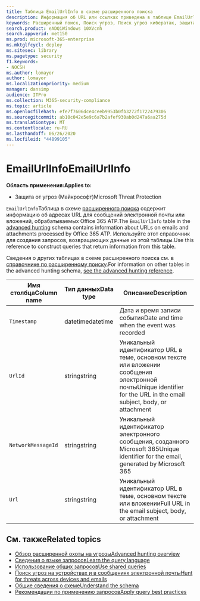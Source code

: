 ```yaml
---
title: Таблица EmailUrlInfo в схеме расширенного поиска
description: Информация об URL или ссылках приведена в таблице EmailUrlInfo схемы расширенного поиска.
keywords: Расширенный поиск, Поиск угроз, Поиск угроз кибератак, защита от угроз Майкрософт, Microsoft 365, MTP, m365, поиск, запрос, телеметрии, Справка по схеме, Кусто, таблица, столбец, тип данных, описание, Емаилурлинфо, идентификатор сетевого сообщения, URL-адрес, ссылка
search.product: eADQiWindows 10XVcnh
search.appverid: met150
ms.prod: microsoft-365-enterprise
ms.mktglfcycl: deploy
ms.sitesec: library
ms.pagetype: security
f1.keywords:
- NOCSH
ms.author: lomayor
author: lomayor
ms.localizationpriority: medium
manager: dansimp
audience: ITPro
ms.collection: M365-security-compliance
ms.topic: article
ms.openlocfilehash: efe7f7606dce4ceeb9953b0fb3272f1722479306
ms.sourcegitcommit: ab10c042e5e9c6a7b2afef930ab0d247a6aa275d
ms.translationtype: MT
ms.contentlocale: ru-RU
ms.lasthandoff: 06/26/2020
ms.locfileid: "44899105"
---
```

# <a name="emailurlinfo"></a><span data-ttu-id="5032d-104">EmailUrlInfo</span><span class="sxs-lookup"><span data-stu-id="5032d-104">EmailUrlInfo</span></span>

<span data-ttu-id="5032d-105">**Область применения:**</span><span class="sxs-lookup"><span data-stu-id="5032d-105">**Applies to:**</span></span>
- <span data-ttu-id="5032d-106">Защита от угроз (Майкрософт)</span><span class="sxs-lookup"><span data-stu-id="5032d-106">Microsoft Threat Protection</span></span>

<span data-ttu-id="5032d-107">`EmailUrlInfo`Таблица в схеме [расширенного поиска](advanced-hunting-overview.md) содержит информацию об адресах URL для сообщений электронной почты или вложений, обрабатываемых Office 365 ATP.</span><span class="sxs-lookup"><span data-stu-id="5032d-107">The `EmailUrlInfo` table in the [advanced hunting](advanced-hunting-overview.md) schema contains information about URLs on emails and attachments processed by Office 365 ATP.</span></span> <span data-ttu-id="5032d-108">Используйте этот справочник для создания запросов, возвращающих данные из этой таблицы.</span><span class="sxs-lookup"><span data-stu-id="5032d-108">Use this reference to construct queries that return information from this table.</span></span>

<span data-ttu-id="5032d-109">Сведения о других таблицах в схеме расширенного поиска см. в [справочнике по расширенному поиску](advanced-hunting-schema-tables.md).</span><span class="sxs-lookup"><span data-stu-id="5032d-109">For information on other tables in the advanced hunting schema, [see the advanced hunting reference](advanced-hunting-schema-tables.md).</span></span>

| <span data-ttu-id="5032d-110">Имя столбца</span><span class="sxs-lookup"><span data-stu-id="5032d-110">Column name</span></span> | <span data-ttu-id="5032d-111">Тип данных</span><span class="sxs-lookup"><span data-stu-id="5032d-111">Data type</span></span> | <span data-ttu-id="5032d-112">Описание</span><span class="sxs-lookup"><span data-stu-id="5032d-112">Description</span></span> |
|-------------|-----------|-------------|
| `Timestamp` | <span data-ttu-id="5032d-113">datetime</span><span class="sxs-lookup"><span data-stu-id="5032d-113">datetime</span></span> | <span data-ttu-id="5032d-114">Дата и время записи события</span><span class="sxs-lookup"><span data-stu-id="5032d-114">Date and time when the event was recorded</span></span> |
| `UrlId` | <span data-ttu-id="5032d-115">string</span><span class="sxs-lookup"><span data-stu-id="5032d-115">string</span></span> | <span data-ttu-id="5032d-116">Уникальный идентификатор URL в теме, основном тексте или вложении сообщения электронной почты</span><span class="sxs-lookup"><span data-stu-id="5032d-116">Unique identifier for the URL in the email subject, body, or attachment</span></span> |
| `NetworkMessageId` | <span data-ttu-id="5032d-117">string</span><span class="sxs-lookup"><span data-stu-id="5032d-117">string</span></span> | <span data-ttu-id="5032d-118">Уникальный идентификатор электронного сообщения, созданного Microsoft 365</span><span class="sxs-lookup"><span data-stu-id="5032d-118">Unique identifier for the email, generated by Microsoft 365</span></span> |
| `Url` | <span data-ttu-id="5032d-119">string</span><span class="sxs-lookup"><span data-stu-id="5032d-119">string</span></span> | <span data-ttu-id="5032d-120">Уникальный идентификатор URL в теме, основном тексте или вложении</span><span class="sxs-lookup"><span data-stu-id="5032d-120">Full URL in the email subject, body, or attachment</span></span> |

## <a name="related-topics"></a><span data-ttu-id="5032d-121">См. также</span><span class="sxs-lookup"><span data-stu-id="5032d-121">Related topics</span></span>
- [<span data-ttu-id="5032d-122">Обзор расширенной охоты на угрозы</span><span class="sxs-lookup"><span data-stu-id="5032d-122">Advanced hunting overview</span></span>](advanced-hunting-overview.md)
- [<span data-ttu-id="5032d-123">Сведения о языке запросов</span><span class="sxs-lookup"><span data-stu-id="5032d-123">Learn the query language</span></span>](advanced-hunting-query-language.md)
- [<span data-ttu-id="5032d-124">Использование общих запросов</span><span class="sxs-lookup"><span data-stu-id="5032d-124">Use shared queries</span></span>](advanced-hunting-shared-queries.md)
- [<span data-ttu-id="5032d-125">Поиск угроз на устройствах и в сообщениях электронной почты</span><span class="sxs-lookup"><span data-stu-id="5032d-125">Hunt for threats across devices and emails</span></span>](advanced-hunting-query-emails-devices.md)
- [<span data-ttu-id="5032d-126">Общие сведения о схеме</span><span class="sxs-lookup"><span data-stu-id="5032d-126">Understand the schema</span></span>](advanced-hunting-schema-tables.md)
- [<span data-ttu-id="5032d-127">Рекомендации по применению запросов</span><span class="sxs-lookup"><span data-stu-id="5032d-127">Apply query best practices</span></span>](advanced-hunting-best-practices.md)

